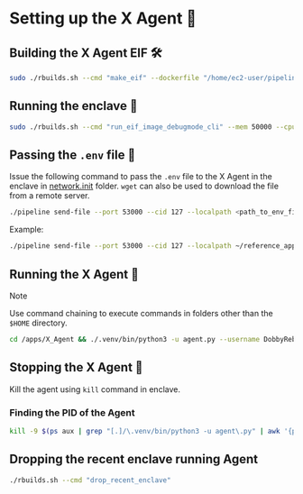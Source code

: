 # Setting up the X Agent 🚀

## Building the X Agent EIF 🛠️
```bash
sudo ./rbuilds.sh --cmd "make_eif" --dockerfile "/home/ec2-user/pipeline/secure-enclaves-framework/reference_apps/X_Agent/x_agent.dockerfile" --network --init-c
```

## Running the enclave 🌟
```bash
sudo ./rbuilds.sh --cmd "run_eif_image_debugmode_cli" --mem 50000 --cpus 10 --dockerfile "/home/ec2-user/pipeline/secure-enclaves-framework/reference_apps/X_Agent/x_agent.dockerfile" --network --init-c
```

## Passing the `.env` file 🔑
Issue the following command to pass the `.env` file to the X Agent in the enclave in [network.init](../../rbuilds/network.init) folder. `wget` can also be used to download the file from a remote server.
```bash
./pipeline send-file --port 53000 --cid 127 --localpath <path_to_env_file_directory>/.env --remotepath /apps/X_Agent/.env
```
Example:
```bash
./pipeline send-file --port 53000 --cid 127 --localpath ~/reference_apps/X_Agent/.env --remotepath /apps/X_Agent/.env
```

## Running the X Agent 🚀
> [!NOTE]
> Use command chaining to execute commands in folders other than the `$HOME` directory.
```bash
cd /apps/X_Agent && ./.venv/bin/python3 -u agent.py --username DobbyReborn 2>&1 | tee agent.log
```

## Stopping the X Agent 🛑
Kill the agent using `kill` command in enclave.
### Finding the PID of the Agent
```bash
kill -9 $(ps aux | grep "[.]/\.venv/bin/python3 -u agent\.py" | awk '{print $2}')
```

## Dropping the recent enclave running Agent
```bash
./rbuilds.sh --cmd "drop_recent_enclave"
```